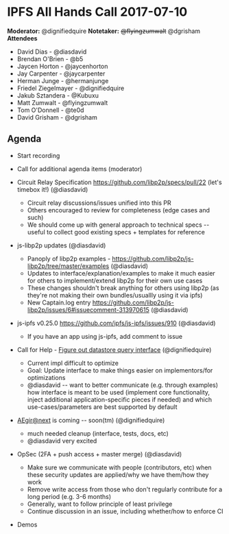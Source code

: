 # IPFS All Hands Call 2017-07-10

**Moderator:** @dignifiedquire 
**Notetaker:** ~~@flyingzumwalt~~ @dgrisham
**Attendees** 
- David Dias - @diasdavid
- Brendan O'Brien - @b5
- Jaycen Horton - @jaycenhorton
- Jay Carpenter - @jaycarpenter
- Herman Junge - @hermanjunge
- Friedel Ziegelmayer - @dignifiedquire
- Jakub Sztandera - @Kubuxu
- Matt Zumwalt - @flyingzumwalt
- Tom O'Donnell - @te0d
- David Grisham - @dgrisham

## Agenda

- Start recording
- Call for additional agenda items (moderator)
- Circuit Relay Specification https://github.com/libp2p/specs/pull/22 (let's timebox it!) (@diasdavid)
    - Circuit relay discussions/issues unified into this PR
    - Others encouraged to review for completeness (edge cases and such)
    - We should come up with general approach to technical specs -- useful to collect good existing specs + templates for reference
- js-libp2p updates (@diasdavid)
  - Panoply of libp2p examples - https://github.com/libp2p/js-libp2p/tree/master/examples (@diasdavid)
  - Updates to interface/explanation/examples to make it much easier for others to implement/extend libp2p for their own use cases
  - These changes shouldn't break anything for others using libp2p (as they're not making their own bundles/usuallly using it via ipfs)
  - New Captain.log entry https://github.com/libp2p/js-libp2p/issues/6#issuecomment-313970615 (@diasdavid)
- js-ipfs v0.25.0 https://github.com/ipfs/js-ipfs/issues/910 (@diasdavid)
    - If you have an app using js-ipfs, add comment to issue
- Call for Help - [Figure out datastore query interface](https://github.com/ipfs/interface-datastore/issues/9) (@dignifiedquire)
    - Current impl difficult to optimize
    - Goal: Update interface to make things easier on implementors/for optimizations
    - @diasdavid -- want to better communicate (e.g. through examples) how interface is meant to be used (implement core functionality, inject additional application-specific pieces if needed) and which use-cases/parameters are best supported by default
- [AEgir@next](https://github.com/ipfs/aegir/pull/134) is coming -- soon(tm) (@dignifiedquire)
    - much needed cleanup (interface, tests, docs, etc)
    - @diasdavid very excited
- OpSec (2FA + push access + master merge) (@diasdavid)
    - Make sure we communicate with people (contributors, etc) when these security updates are applied/why we have them/how they work
    - Remove write access from those who don't regularly contribute for a long period (e.g. 3-6 months)
    - Generally, want to follow principle of least privilege
    - Continue discussion in an issue, including whether/how to enforce CI

- Demos